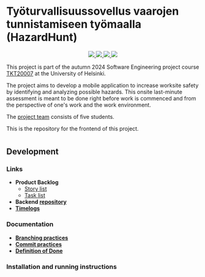 # Työturvallisuussovellus vaarojen tunnistamiseen työmaalla (HazardHunt)

<p align="center">
  <a href="https://github.com/Ohtu-Tyoturvallisuus/TTS-frontend/actions/workflows/react-native-ci.yml" alt="Continuous Integration">
    <img src="https://github.com/Ohtu-Tyoturvallisuus/TTS-frontend/actions/workflows/react-native-ci.yml/badge.svg"/>
  </a>
  <a href="https://github.com/Ohtu-Tyoturvallisuus/TTS-frontend/actions/workflows/eas-build-submit-ios.yml" alt="Continuous Deployment">
    <img src="https://github.com/Ohtu-Tyoturvallisuus/TTS-frontend/actions/workflows/eas-build-submit-ios.yml/badge.svg"/>
  </a>
  <a href="https://codecov.io/github/Ohtu-Tyoturvallisuus/TTS-frontend" > 
    <img src="https://codecov.io/github/Ohtu-Tyoturvallisuus/TTS-frontend/graph/badge.svg?token=R9CQLULY9J"/> 
  </a>
  <a href="https://github.com/Ohtu-Tyoturvallisuus/TTS-frontend/blob/main/LICENSE" alt="License">
    <img src="https://img.shields.io/github/license/Ohtu-Tyoturvallisuus/TTS-frontend"/>
  </a>
</p>

This project is part of the autumn 2024 Software Engineering project course [TKT20007](https://github.com/HY-TKTL/TKT20007-Ohjelmistotuotantoprojekti/) at the University of Helsinki.

The project aims to develop a mobile application to increase worksite safety by identifying and analyzing possible hazards. This onsite last-minute assessment is meant to be done right before work is commenced and from the perspective of one's work and the work environment.

The [project team](https://github.com/orgs/Ohtu-Tyoturvallisuus/people?query=role%3Aowner) consists of five students.

This is the repository for the frontend of this project.
#


## Development

### Links

- **Product Backlog**
  - [Story list](https://github.com/orgs/Ohtu-Tyoturvallisuus/projects/1/views/1)
  - [Task list](https://github.com/orgs/Ohtu-Tyoturvallisuus/projects/1/views/2)
- **Backend [repository](https://github.com/Ohtu-Tyoturvallisuus/TTS-backend)**
- **[Timelogs](https://study.cs.helsinki.fi/projekti/timelogs)**

### Documentation
- **[Branching practices](https://github.com/Ohtu-Tyoturvallisuus/TTS-frontend/blob/main/docs/branching-practices.md)**
- **[Commit practices](https://github.com/Ohtu-Tyoturvallisuus/TTS-frontend/blob/main/docs/commit-practices.md)**
- **[Definition of Done](https://github.com/Ohtu-Tyoturvallisuus/TTS-frontend/blob/main/docs/definition-of-done.md)**

### Installation and running instructions
